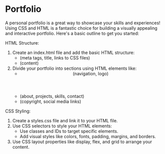 # Portfolio
A personal portfolio is a great way to showcase your skills and experiences! Using CSS and HTML is a fantastic choice for building a visually appealing and interactive portfolio. Here's a basic outline to get you started:

HTML Structure:

1. Create an index.html file and add the basic HTML structure:
    - <head> (meta tags, title, links to CSS files)
    - <body> (content)
2. Divide your portfolio into sections using HTML elements like:
    - <header> (navigation, logo)
    - <section> (about, projects, skills, contact)
    - <footer> (copyright, social media links)

CSS Styling:

1. Create a styles.css file and link it to your HTML file.
2. Use CSS selectors to style your HTML elements:
    - Use classes and IDs to target specific elements.
    - Add visual styles like colors, fonts, padding, margins, and borders.
3. Use CSS layout properties like display, flex, and grid to arrange your content.

